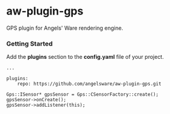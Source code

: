 # aw-plugin-gps

GPS plugin for Angels' Ware rendering engine.

### Getting Started

Add the **plugins** section to the **config.yaml** file of your project.

```
...

plugins:
	repo: https://github.com/angelsware/aw-plugin-gps.git
```

```
Gps::ISensor* gpsSensor = Gps::CSensorFactory::create();
gpsSensor->onCreate();
gpsSensor->addListener(this);

```
